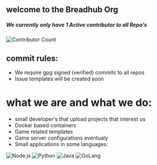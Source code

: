 ## welcome to the Breadhub Org

##### We currently only have 1 Active contributor to all Repo's
![Contributor Count](https://img.shields.io/badge/Contributor%20Count-1-orange?style=flat-square)


## commit rules:
 - We require gpg signed (verified) commits to all repos
 - Issue templates will be created soon


# what we are and what we do:
 - small developer's that upload projects that interest us
 - Docker based containers
 - Game related templates
 - Game server configurations eventualy
 - Small applications in some languages:

![Node.js](https://img.shields.io/badge/Node.js-darkgreen?style=for-the-badge)
![Python](https://img.shields.io/badge/Python-purple?style=for-the-badge)
![Java](https://img.shields.io/badge/Java-orange?style=for-the-badge)
![GoLang](https://img.shields.io/badge/GoLang-blue?style=for-the-badge)
